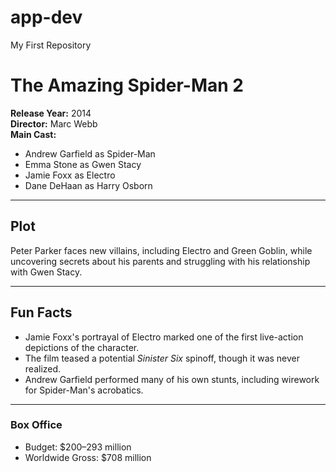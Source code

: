 # app-dev
My First Repository
# The Amazing Spider-Man 2

**Release Year:** 2014  
**Director:** Marc Webb  
**Main Cast:**  
- Andrew Garfield as Spider-Man  
- Emma Stone as Gwen Stacy  
- Jamie Foxx as Electro  
- Dane DeHaan as Harry Osborn  

---

## Plot  
Peter Parker faces new villains, including Electro and Green Goblin, while uncovering secrets about his parents and struggling with his relationship with Gwen Stacy.

---

## Fun Facts
- Jamie Foxx's portrayal of Electro marked one of the first live-action depictions of the character.
- The film teased a potential *Sinister Six* spinoff, though it was never realized.
- Andrew Garfield performed many of his own stunts, including wirework for Spider-Man's acrobatics.

---

### **Box Office**
- Budget: $200–293 million
- Worldwide Gross: $708 million
